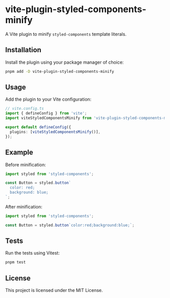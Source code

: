 # vite-plugin-styled-components-minify

A Vite plugin to minify `styled-components` template literals.

## Installation

Install the plugin using your package manager of choice:

```sh
pnpm add -D vite-plugin-styled-components-minify
```

## Usage

Add the plugin to your Vite configuration:

```typescript
// vite.config.ts
import { defineConfig } from 'vite';
import viteStyledComponentsMinify from 'vite-plugin-styled-components-minify';

export default defineConfig({
  plugins: [viteStyledComponentsMinify()],
});
```

## Example

Before minification:

```typescript
import styled from 'styled-components';

const Button = styled.button`
  color: red;
  background: blue;
`;
```

After minification:

```typescript
import styled from 'styled-components';

const Button = styled.button`color:red;background:blue;`;
```

## Tests

Run the tests using Vitest:

```sh
pnpm test
```

## License

This project is licensed under the MIT License.
